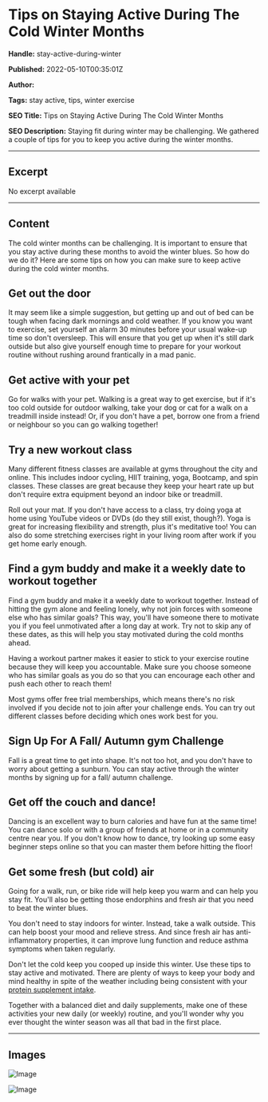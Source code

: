 # Tips on Staying Active During The Cold Winter Months

**Handle:** stay-active-during-winter

**Published:** 2022-05-10T00:35:01Z

**Author:**  

**Tags:** stay active, tips, winter exercise

**SEO Title:** Tips on Staying Active During The Cold Winter Months

**SEO Description:** Staying fit during winter may be challenging. We gathered a couple of tips for you to keep you active during the winter months.

---

## Excerpt

No excerpt available

---

## Content

The cold winter months can be challenging. It is important to ensure that you stay active during these months to avoid the winter blues. So how do we do it? Here are some tips on how you can make sure to keep active during the cold winter months.

## Get out the door

It may seem like a simple suggestion, but getting up and out of bed can be tough when facing dark mornings and cold weather. If you know you want to exercise, set yourself an alarm 30 minutes before your usual wake-up time so don't oversleep. This will ensure that you get up when it's still dark outside but also give yourself enough time to prepare for your workout routine without rushing around frantically in a mad panic.

## Get active with your pet

Go for walks with your pet. Walking is a great way to get exercise, but if it's too cold outside for outdoor walking, take your dog or cat for a walk on a treadmill inside instead! Or, if you don't have a pet, borrow one from a friend or neighbour so you can go walking together!

## Try a new workout class

Many different fitness classes are available at gyms throughout the city and online. This includes indoor cycling, HIIT training, yoga, Bootcamp, and spin classes. These classes are great because they keep your heart rate up but don't require extra equipment beyond an indoor bike or treadmill.

Roll out your mat. If you don't have access to a class, try doing yoga at home using YouTube videos or DVDs (do they still exist, though?). Yoga is great for increasing flexibility and strength, plus it's meditative too! You can also do some stretching exercises right in your living room after work if you get home early enough.

## Find a gym buddy and make it a weekly date to workout together

Find a gym buddy and make it a weekly date to workout together. Instead of hitting the gym alone and feeling lonely, why not join forces with someone else who has similar goals? This way, you'll have someone there to motivate you if you feel unmotivated after a long day at work. Try not to skip any of these dates, as this will help you stay motivated during the cold months ahead.

Having a workout partner makes it easier to stick to your exercise routine because they will keep you accountable. Make sure you choose someone who has similar goals as you do so that you can encourage each other and push each other to reach them!

Most gyms offer free trial memberships, which means there's no risk involved if you decide not to join after your challenge ends. You can try out different classes before deciding which ones work best for you.

## Sign Up For A Fall/ Autumn gym Challenge

Fall is a great time to get into shape. It's not too hot, and you don't have to worry about getting a sunburn. You can stay active through the winter months by signing up for a fall/ autumn challenge.

## Get off the couch and dance!

Dancing is an excellent way to burn calories and have fun at the same time! You can dance solo or with a group of friends at home or in a community centre near you. If you don't know how to dance, try looking up some easy beginner steps online so that you can master them before hitting the floor!

## Get some fresh (but cold) air

Going for a walk, run, or bike ride will help keep you warm and can help you stay fit. You'll also be getting those endorphins and fresh air that you need to beat the winter blues.

You don't need to stay indoors for winter. Instead, take a walk outside. This can help boost your mood and relieve stress. And since fresh air has anti-inflammatory properties, it can improve lung function and reduce asthma symptoms when taken regularly.

Don't let the cold keep you cooped up inside this winter. Use these tips to stay active and motivated. There are plenty of ways to keep your body and mind healthy in spite of the weather including being consistent with your [protein supplement intake](https://www.vpa.com.au/collections/best-sellers).

Together with a balanced diet and daily supplements, make one of these activities your new daily (or weekly) routine, and you'll wonder why you ever thought the winter season was all that bad in the first place.

---

## Images

![Image](undefined)

![Image](undefined)

